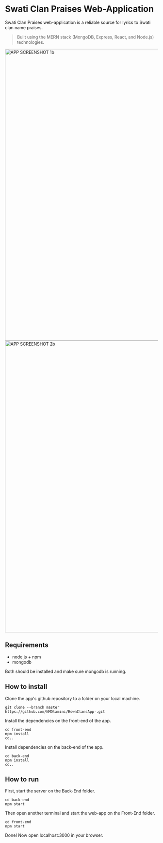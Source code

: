 # Swati Clan Praises Web-Application

Swati Clan Praises web-application is a reliable source for lyrics to Swati clan name praises. <br>
> Built using the MERN stack (MongoDB, Express, React, and Node.js) technologies.

<img width="960" alt="APP SCREENSHOT 1b" src="https://github.com/NMDlamini/EswaClansApp-/assets/77834150/3e9b82dc-0b5a-4793-bfa9-22c9379521bb">


<img width="960" alt="APP SCREENSHOT 2b" src="https://github.com/NMDlamini/EswaClansApp-/assets/77834150/dc0bdd0f-e34d-4c5b-b618-2ae1b9a58072">



## Requirements 
- node.js + npm
- mongodb

Both should be installed and make sure mongodb is running.

## How to install
Clone the app's github repository to a folder on your local machine.
```shell
git clone --branch master https://github.com/NMDlamini/EswaClansApp-.git
```

Install the dependencies on the front-end of the app.
```shell
cd front-end
npm install
cd..
```
Install dependencies on the back-end of the app.
```shell
cd back-end
npm install
cd..
```
## How to run
First, start the server on the Back-End folder.
```shell
cd back-end
npm start
```
Then open another terminal and start the web-app on the Front-End folder.
```shell
cd front-end
npm start
```
Done! Now open localhost:3000 in your browser.
